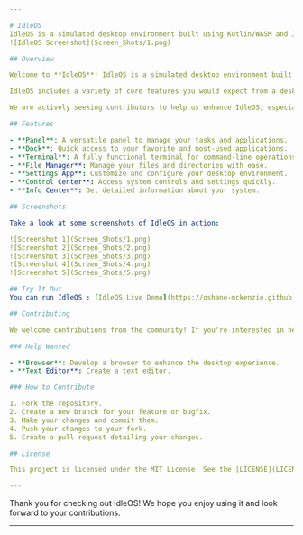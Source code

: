 ```yaml
---

# IdleOS
IdleOS is a simulated desktop environment built using Kotlin/WASM and Jetpack Compose
![IdleOS Screenshot](Screen_Shots/1.png)

## Overview

Welcome to **IdleOS**! IdleOS is a simulated desktop environment built using Kotlin/WASM and Jetpack Compose. This project showcases the power and flexibility of Jetpack Compose for creating rich, interactive UIs that can run seamlessly across different platforms. For more information on Kotlin/WASM, check out the [Kotlin/WASM](https://kotlinlang.org/docs/wasm-overview.html).

IdleOS includes a variety of core features you would expect from a desktop environment, such as a panel, dock, terminal, file manager, settings app, control center, info center, and more. Our aim is to create a fun and customizable desktop experience that is accessible and enjoyable for all users.

We are actively seeking contributors to help us enhance IdleOS, especially in developing new features like a browser and a text editor.

## Features

- **Panel**: A versatile panel to manage your tasks and applications.
- **Dock**: Quick access to your favorite and most-used applications.
- **Terminal**: A fully functional terminal for command-line operations.
- **File Manager**: Manage your files and directories with ease.
- **Settings App**: Customize and configure your desktop environment.
- **Control Center**: Access system controls and settings quickly.
- **Info Center**: Get detailed information about your system.

## Screenshots

Take a look at some screenshots of IdleOS in action:

![Screenshot 1](Screen_Shots/1.png)
![Screenshot 2](Screen_Shots/2.png)
![Screenshot 3](Screen_Shots/3.png)
![Screenshot 4](Screen_Shots/4.png)
![Screenshot 5](Screen_Shots/5.png)

## Try It Out
You can run IdleOS : [IdleOS Live Demo](https://oshane-mckenzie.github.io/IdleOS/app/index.html)

## Contributing

We welcome contributions from the community! If you're interested in helping us build new features, fix bugs, or improve the documentation, please consider contributing.

### Help Wanted

- **Browser**: Develop a browser to enhance the desktop experience.
- **Text Editor**: Create a text editor.

### How to Contribute

1. Fork the repository.
2. Create a new branch for your feature or bugfix.
3. Make your changes and commit them.
4. Push your changes to your fork.
5. Create a pull request detailing your changes.

## License

This project is licensed under the MIT License. See the [LICENSE](LICENSE) file for more details.

---
```


Thank you for checking out IdleOS! We hope you enjoy using it and look forward to your contributions.

---
